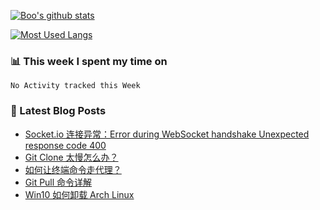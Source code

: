 
[![Boo's github stats](https://github-readme-stats.vercel.app/api?username=0xAiKang)](https://github.com/anuraghazra/github-readme-stats)


[![Most Used Langs](https://github-readme-stats.vercel.app/api/top-langs/?username=0xAiKang)](https://github.com/anuraghazra/github-readme-stats)

### 📊 This week I spent my time on
<!--START_SECTION:waka-->
```text
No Activity tracked this Week
```
<!--END_SECTION:waka-->

### 📕 Latest Blog Posts
<!-- BLOG-POST-LIST:START -->
- [Socket.io 连接异常：Error during WebSocket handshake Unexpected response code 400](https://www.0x2beace.com/socket-io-connection-exception-error-during-webSocket-handshake-unexpected-response-code-400/)
- [Git Clone 太慢怎么办？](https://www.0x2beace.com/what-should-I-do-if-git-clone-is-too-slow/)
- [如何让终端命令走代理？](https://www.0x2beace.com/how-to-make-terminal-commands-go-through-proxy/)
- [Git Pull 命令详解](https://www.0x2beace.com/detailed-git-pull-command/)
- [Win10 如何卸载 Arch Linux](https://www.0x2beace.com/how-to-uninstall-wsl-linux-subsystem-in-win-10/)
<!-- BLOG-POST-LIST:END -->

